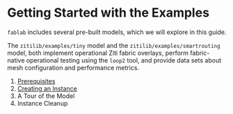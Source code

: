 # Getting Started with the Examples

`fablab` includes several pre-built models, which we will explore in this guide.

The `zitilib/examples/tiny` model and the `zitilib/examples/smartrouting` model, both implement operational Ziti fabric overlays, perform fabric-native operational testing using the `loop2` tool, and provide data sets about mesh configuration and performance metrics.

1. [Prerequisites](01.prerequisites.md)
2. [Creating an Instance](02.creating.an.instance.md)
3. A Tour of the Model
4. Instance Cleanup